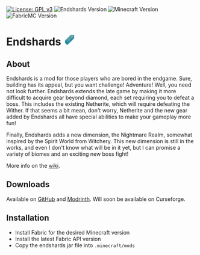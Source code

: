[![License: GPL v3](https://img.shields.io/badge/License-GPL%20v3-yellow.svg)](https://www.gnu.org/licenses/gpl-3.0)
![Endshards Version](https://img.shields.io/badge/Endshards-0.2.7-blue)
![Minecraft Version](https://img.shields.io/badge/Minecraft-1.19.0-blue)
![FabricMC Version](https://img.shields.io/badge/FabricMC-0.56.0%2B1.19.0-blue)
# Endshards <img src="src/main/resources/assets/endshards/icon.png" width="32">
## About
Endshards is a mod for those players who are bored in the endgame.
Sure, building has its appeal, but you want challenge! Adventure!
Well, you need not look further. Endshards extends the late game by
making it more difficult to acquire gear beyond diamond, each set
requiring you to defeat a boss. This includes the existing Netherite,
which will require defeating the Wither. If that seems a bit mean,
don't worry, Netherite and the new gear added by Endshards all have
special abilities to make your gameplay more fun!

Finally, Endshards adds a new dimension, the Nightmare Realm, somewhat
inspired by the Spirit World from Witchery. This new dimension is still
in the works, and even I don't know what will be in it yet, but I can promise
a variety of biomes and an exciting new boss fight!

More info on the [wiki](https://github.com/asd1o1/endshards/wiki).

## Downloads
Available on [GitHub](https://github.com/amot-dev/endshards/releases) and [Modrinth](https://modrinth.com/mod/endshards).
Will soon be available on Curseforge.

## Installation
 - Install Fabric for the desired Minecraft version
 - Install the latest Fabric API version
 - Copy the endshards jar file into `.minecraft/mods`
